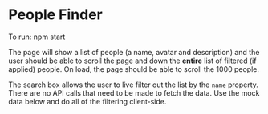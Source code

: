 # People Finder

To run: npm start

The page will show a list of people (a name, avatar and description) and the user should be able to scroll the page and down the **entire** list of filtered (if applied) people. On load, the page should be able to scroll the 1000 people.

The search box allows the user to live filter out the list by the `name` property. There are no API calls that need to be made to fetch the data. Use the mock data below and do all of the filtering client-side.

